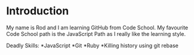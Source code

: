 Introduction
===============

My name is Rod and I am learning GitHub from Code School. 
My favourite Code School path is the JavaScript Path as I really like the learning style.

Deadly Skills:
*JavaScript
*Git
*Ruby
*Killing history using git rebase